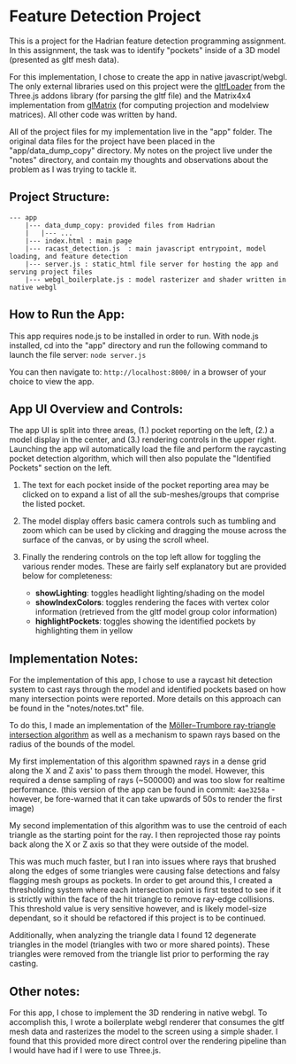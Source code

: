 # Feature Detection Project

This is a project for the Hadrian feature detection programming assignment. In this assignment, the task was to identify "pockets" inside of a 3D model (presented as gltf mesh data).

For this implementation, I chose to create the app in native javascript/webgl. The only external libraries used on this project were the [gltfLoader](https://github.com/johh/three-gltf-loader) from the Three.js addons library (for parsing the gltf file) and the Matrix4x4 implementation from [glMatrix](https://glmatrix.net/) (for computing projection and modelview matrices). All other code was written by hand.

All of the project files for my implementation live in the "app" folder. The original data files for the project have been placed in the "app/data_dump_copy" directory. My notes on the project live under the "notes" directory, and contain my thoughts and observations about the problem as I was trying to tackle it.

## Project Structure:
    --- app
        |--- data_dump_copy: provided files from Hadrian
        |   |--- ...
        |--- index.html : main page
        |--- racast_detection.js  : main javascript entrypoint, model loading, and feature detection
        |--- server.js : static_html file server for hosting the app and serving project files
        |--- webgl_boilerplate.js : model rasterizer and shader written in native webgl 

## How to Run the App:

This app requires node.js to be installed in order to run. With node.js installed, cd into the "app" directory and run the following command to launch the file server:
`node server.js`

You can then navigate to:
`http://localhost:8000/`
in a browser of your choice to view the app.

## App UI Overview and Controls:

The app UI is split into three areas, (1.) pocket reporting on the left, (2.) a model display in the center, and (3.) rendering controls in the upper right. Launching the app wil automatically load the file and perform the raycasting pocket detection algorithm, which will then also populate the "Identified Pockets" section on the left.

1. The text for each pocket inside of the pocket reporting area may be clicked on to expand a list of all the sub-meshes/groups that comprise the listed pocket.

2. The model display offers basic camera controls such as tumbling and zoom which can be used by clicking and dragging the mouse across the surface of the canvas, or by using the scroll wheel.

3. Finally the rendering controls on the top left allow for toggling the various render modes. These are fairly self explanatory but are provided below for completeness:
    - **showLighting**: toggles headlight lighting/shading on the model
    - **showIndexColors**: toggles rendering the faces with vertex color information (retrieved from the gltf model group color information)
    - **highlightPockets**: toggles showing the identified pockets by highlighting them in yellow

## Implementation Notes:

For the implementation of this app, I chose to use a raycast hit detection system to cast rays through the model and identified pockets based on how many intersection points were reported. More details on this approach can be found in the "notes/notes.txt" file.

To do this, I made an implementation of the [Möller–Trumbore ray-triangle intersection algorithm](https://en.wikipedia.org/wiki/M%C3%B6ller%E2%80%93Trumbore_intersection_algorithm) as well as a mechanism to spawn rays based on the radius of the bounds of the model.

My first implementation of this algorithm spawned rays in a dense grid along the X and Z axis' to pass them through the model. However, this required a dense sampling of rays (~500000) and was too slow for realtime performance. (this version of the app can be found in commit: `4ae3258a` - however, be fore-warned that it can take upwards of 50s to render the first image)

My second implementation of this algorithm was to use the centroid of each triangle as the starting point for the ray. I then reprojected those ray points back along the X or Z axis so that they were outside of the model.

This was much much faster, but I ran into issues where rays that brushed along the edges of some triangles were causing false detections and falsy flagging mesh groups as pockets. In order to get around this, I created a thresholding system where each intersection point is first tested to see if it is strictly within the face of the hit triangle to remove ray-edge collisions. This threshold value is very sensitive however, and is likely model-size dependant, so it should be refactored if this project is to be continued.

Additionally, when analyzing the triangle data I found 12 degenerate triangles in the model (triangles with two or more shared points). These triangles were removed from the triangle list prior to performing the ray casting.

## Other notes:

For this app, I chose to implement the 3D rendering in native webgl. To accomplish this, I wrote a boilerplate webgl renderer that consumes the gltf mesh data and rasterizes the model to the screen using a simple shader. I found that this provided more direct control over the rendering pipeline than I would have had if I were to use Three.js.







